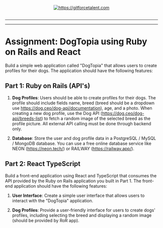 <div align="center">
	<a target="_blank" href="https://gitforcetalent.com">
        <picture>
            <source media="(prefers-color-scheme: dark)" srcset="https://gitforcetalent.com/_next/image?url=%2Fimages%2Flogo-light.png&w=1920&q=75">
            <source media="(prefers-color-scheme: light)" srcset="https://gitforcetalent.com/_next/image?url=%2Fimages%2Flogo.png&w=1920&q=75">
            <img alt="https://gitforcetalent.com" src="https://gitforcetalent.com/_next/image?url=%2Fimages%2Flogo.png">
        </picture>
	</a>
    <br />
    <br />
</div>

---

---

# Assignment: DogTopia using Ruby on Rails and React

Build a simple web application called "DogTopia" that allows users to create profiles for their dogs. The application should have the following features:

## Part 1: Ruby on Rails (API's)

1. **Dog Profiles**: Users should be able to create profiles for their dogs. The profile should include fields name, breed (breed should be a dropdown use https://dog.ceo/dog-api/documentation), age, and a photo. When creating a new dog profile, use the Dog API (https://dog.ceo/dog-api/breeds-list) to fetch a random image of the selected breed as the profile picture. All external API calling must be done through backend only.

2. **Database**: Store the user and dog profile data in a PostgreSQL / MySQL / MongoDB database. You can use a free online database service like NEON (https://neon.tech/) or RAILWAY (https://railway.app/).

## Part 2: React TypeScript

Build a front-end application using React and TypeScript that consumes the API provided by the Ruby on Rails application you built in Part 1. The front-end application should have the following features:

1. **User Interface**: Create a simple user interface that allows users to interact with the "DogTopia" application.

2. **Dog Profiles**: Provide a user-friendly interface for users to create dogs' profiles, including selecting the breed and displaying a random image (should be provided by RoR app).
